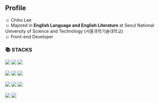## Profile

☺︎ Chiho Lee <br>
☺︎ Majored in **English Language and English Literature** at Seoul National University of Science and Technology (서울과학기술대학교) <br>
☺︎ Front-end Developer

<div ><h3>📚 STACKS</h3></div>  <div> 
<img src="https://img.shields.io/badge/html5-E34F26?style=for-the-badge&logo=html5&logoColor=white">  <img src="https://img.shields.io/badge/css-1572B6?style=for-the-badge&logo=css3&logoColor=white">  <img src="https://img.shields.io/badge/javascript-F7DF1E?style=for-the-badge&logo=javascript&logoColor=black">  <br><br> <img src="https://img.shields.io/badge/react-61DAFB?style=for-the-badge&logo=react&logoColor=black"> <img src="https://img.shields.io/badge/next.js-black?style=for-the-badge&logo=next.js&logoColor=white"/>
<img src="https://img.shields.io/badge/Axios-5a29e4?style=for-the-badge&logo=Axios&logoColor=white"/>  <br><br>
<img src="https://img.shields.io/badge/Redux-764abc?style=for-the-badge&logo=Redux&logoColor=white">
<img src="https://img.shields.io/badge/Material UI-3f51b5?style=for-the-badge&logo=Mui&logoColor=white">
<img src="https://img.shields.io/badge/React Query-ff4154?style=for-the-badge&logo=ReactQuery&logoColor=white">
<br><br> <img src="https://img.shields.io/badge/github-181717?style=for-the-badge&logo=github&logoColor=white">  <img src="https://img.shields.io/badge/git-F05032?style=for-the-badge&logo=git&logoColor=white"> 
